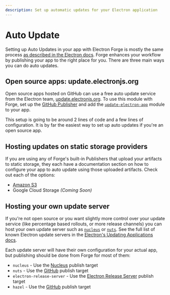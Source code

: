 ```yaml
---
description: Set up automatic updates for your Electron application
---
```


# Auto Update

Setting up Auto Updates in your app with Electron Forge is mostly the same process [as described in the Electron docs](https://electronjs.org/docs/tutorial/updates).  Forge enhances your workflow by publishing your app to the right place for you. There are three main ways you can do auto updates.

## Open source apps: update.electronjs.org

Open source apps hosted on GitHub can use a free auto update service from the Electron team, [update.electronjs.org](auto-update.md#open-source-apps-update.electronjs.org). To use this module with Forge, set up the [GitHub Publisher](../config/publishers/github.md) and add the [`update-electron-app`](https://github.com/electron/update-electron-app) module to your app.

This setup is going to be around 2 lines of code and a few lines of configuration. It is by far the easiest way to set up auto updates if you're an open source app.

## Hosting updates on static storage providers

If you are using any of Forge's built-in Publishers that upload your artifacts to static storage, they each have a documentation section on how to configure your app to auto update using those uploaded artifacts. Check out each of the options:

* [Amazon S3](../config/publishers/s3.md#auto-updating-from-s3)
* Google Cloud Storage _(Coming Soon)_

## Hosting your own update server

If you're not open source or you want slightly more control over your update service (like percentage based rollouts, or more release channels) you can host your own update server such as [`nucleus`](https://github.com/atlassian/nucleus) or [`nuts`](https://github.com/GitbookIO/nuts).  See the full list of known Electron update servers in the [Electron's Updating Applications docs](https://electronjs.org/docs/tutorial/updates#deploying-an-update-server).

Each update server will have their own configuration for your actual app, but publishing should be done from Forge for most of them:

* `nucleus` - Use the [Nucleus](../config/publishers/nucleus.md) publish target
* `nuts` - Use the [GitHub](../config/publishers/github.md) publish target
* `electron-release-server` - Use the [Electron Release Server](../config/publishers/electron-release-server.md) publish target
* `hazel` - Use the [GitHub](../config/publishers/github.md) publish target
